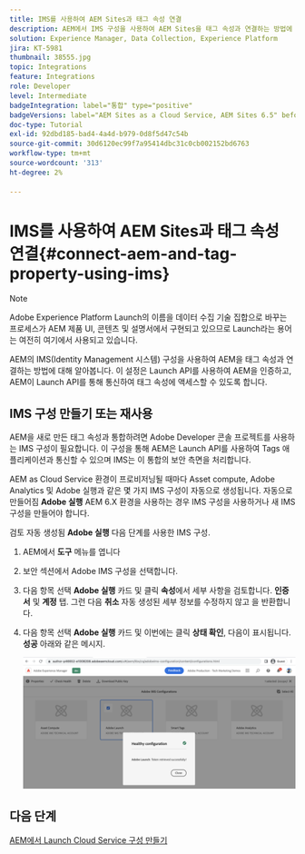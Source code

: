 ```yaml
---
title: IMS를 사용하여 AEM Sites과 태그 속성 연결
description: AEM에서 IMS 구성을 사용하여 AEM Sites을 태그 속성과 연결하는 방법에 대해 알아봅니다. 이 설정은 Launch API를 사용하여 AEM을 인증하고, AEM이 Launch API를 통해 통신하여 태그 속성에 액세스할 수 있도록 합니다.
solution: Experience Manager, Data Collection, Experience Platform
jira: KT-5981
thumbnail: 38555.jpg
topic: Integrations
feature: Integrations
role: Developer
level: Intermediate
badgeIntegration: label="통합" type="positive"
badgeVersions: label="AEM Sites as a Cloud Service, AEM Sites 6.5" before-title="false"
doc-type: Tutorial
exl-id: 92dbd185-bad4-4a4d-b979-0d8f5d47c54b
source-git-commit: 30d6120ec99f7a95414dbc31c0cb002152bd6763
workflow-type: tm+mt
source-wordcount: '313'
ht-degree: 2%

---
```


# IMS를 사용하여 AEM Sites과 태그 속성 연결{#connect-aem-and-tag-property-using-ims}

>[!NOTE]
>
>Adobe Experience Platform Launch의 이름을 데이터 수집 기술 집합으로 바꾸는 프로세스가 AEM 제품 UI, 콘텐츠 및 설명서에서 구현되고 있으므로 Launch라는 용어는 여전히 여기에서 사용되고 있습니다.

AEM의 IMS(Identity Management 시스템) 구성을 사용하여 AEM을 태그 속성과 연결하는 방법에 대해 알아봅니다. 이 설정은 Launch API를 사용하여 AEM을 인증하고, AEM이 Launch API를 통해 통신하여 태그 속성에 액세스할 수 있도록 합니다.

## IMS 구성 만들기 또는 재사용

AEM을 새로 만든 태그 속성과 통합하려면 Adobe Developer 콘솔 프로젝트를 사용하는 IMS 구성이 필요합니다. 이 구성을 통해 AEM은 Launch API를 사용하여 Tags 애플리케이션과 통신할 수 있으며 IMS는 이 통합의 보안 측면을 처리합니다.

AEM as Cloud Service 환경이 프로비저닝될 때마다 Asset compute, Adobe Analytics 및 Adobe 실행과 같은 몇 가지 IMS 구성이 자동으로 생성됩니다. 자동으로 만들어짐 **Adobe 실행** AEM 6.X 환경을 사용하는 경우 IMS 구성을 사용하거나 새 IMS 구성을 만들어야 합니다.

검토 자동 생성됨 **Adobe 실행** 다음 단계를 사용한 IMS 구성.

1. AEM에서 **도구** 메뉴를 엽니다

1. 보안 섹션에서 Adobe IMS 구성을 선택합니다.

1. 다음 항목 선택 **Adobe 실행** 카드 및 클릭 **속성**&#x200B;에서 세부 사항을 검토합니다. **인증서** 및 **계정** 탭. 그런 다음 **취소** 자동 생성된 세부 정보를 수정하지 않고 을 반환합니다.

1. 다음 항목 선택 **Adobe 실행** 카드 및 이번에는 클릭 **상태 확인**, 다음이 표시됩니다. **성공** 아래와 같은 메시지.

   ![Adobe 시작 정상 IMS 구성](assets/adobe-launch-healthy-ims-config.png)


## 다음 단계

[AEM에서 Launch Cloud Service 구성 만들기](create-aem-launch-cloud-service.md)
